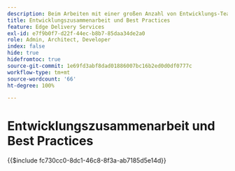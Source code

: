 ```yaml
---
description: Beim Arbeiten mit einer großen Anzahl von Entwicklungs-Teams in vielen Projekten und Organisationen haben wir festgestellt, dass es nützlich ist, einige unserer Einblicke zu sammeln. Einige davon beziehen sich auf AEM, aber die meisten beziehen sich auf die Entwicklung von Frontend für allgemeine Zwecke oder sind nur allgemeine Richtlinien zur Zusammenarbeit in einem Entwickler-Team.
title: Entwicklungszusammenarbeit und Best Practices
feature: Edge Delivery Services
exl-id: e7f9b0f7-d22f-44ec-b8b7-85daa34de2a0
role: Admin, Architect, Developer
index: false
hide: true
hidefromtoc: true
source-git-commit: 1e69fd3abf8dad01886007bc16b2ed0d0df0777c
workflow-type: tm+mt
source-wordcount: '66'
ht-degree: 100%

---
```


# Entwicklungszusammenarbeit und Best Practices

{{$include fc730cc0-8dc1-46c8-8f3a-ab7185d5e14d}}
